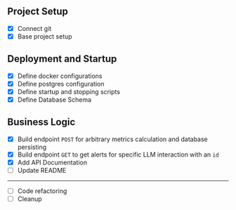 ## Project Setup

- [x] Connect git
- [x] Base project setup

## Deployment and Startup

- [x] Define docker configurations
- [x] Define postgres configuration
- [x] Define startup and stopping scripts
- [x] Define Database Schema

## Business Logic

- [x] Build endpoint `POST` for arbitrary metrics calculation and database persisting
- [x] Build endpoint `GET` to get alerts for specific LLM interaction with an `id`
- [x] Add API Documentation
- [ ] Update README

---

- [ ] Code refactoring
- [ ] Cleanup
